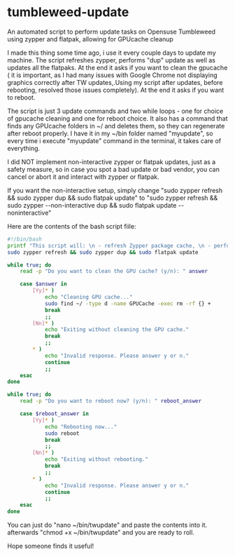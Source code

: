 # tumbleweed-update
An automated script to perform update tasks on Opensuse Tumbleweed using zypper and flatpak, allowing for GPUcache cleanup

I made this thing some time ago, i use it every couple days to update my machine. The script refreshes zypper, performs "dup" update as well as updates all the flatpaks. At the end it asks if you want to clean the gpucache ( it is important, as I had many issues with Google Chrome not displaying graphics correctly after TW updates,.Using my script after updates, before rebooting, resolved those issues completely). At the end it asks if you want to reboot.

The script is just 3 update commands and two while loops - one for choice of gpucache cleaning and one for reboot choice. It also has a command that finds any GPUcache folders in ~/ and deletes them, so they can regenerate after reboot properly. I have it in my ~/bin folder named "myupdate", so every time i execute "myupdate" command in the terminal, it takes care of everything.

I did NOT implement non-interactive zypper or flatpak updates, just as a safety measure, so in case you spot a bad update or bad vendor, you can cancel or abort it and interact with zypper or flatpak.

If you want the non-interactive setup, simply change "sudo zypper refresh && sudo zypper dup && sudo flatpak update" to "sudo zypper refresh && sudo zypper --non-interactive dup && sudo flatpak update --noninteractive"

Here are the contents of the bash script fiile:
```bash
#!/bin/bash
printf "This script will: \n - refresh Zypper package cache, \n - perform a distribution upgrade through Zypper, \n - install Flatpak updates, \n - clean GPUcache if you wish. \n\nProvide your sudo password to continue...\n"
sudo zypper refresh && sudo zypper dup && sudo flatpak update

while true; do
    read -p "Do you want to clean the GPU cache? (y/n): " answer

    case $answer in
        [Yy]* )
            echo "Cleaning GPU cache..."
            sudo find ~/ -type d -name GPUCache -exec rm -rf {} +
            break
            ;;
        [Nn]* )
            echo "Exiting without cleaning the GPU cache."
            break
            ;;
        * )
            echo "Invalid response. Please answer y or n."
            continue
            ;;
    esac
done

while true; do
    read -p "Do you want to reboot now? (y/n): " reboot_answer

    case $reboot_answer in
        [Yy]* )
            echo "Rebooting now..."
            sudo reboot
            break
            ;;
        [Nn]* )
            echo "Exiting without rebooting."
            break
            ;;
        * )
            echo "Invalid response. Please answer y or n."
            continue
            ;;
    esac
done
```


You can just do "nano ~/bin/twupdate" and paste the contents into it. afterwards "chmod +x ~/bin/twupdate" and you are ready to roll.

Hope someone finds it useful!
